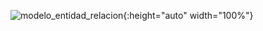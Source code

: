![modelo_entidad_relacion](https://raw.githubusercontent.com/christivn/twitter-clone/main/modelo-entidad-relacion/modelo-entidad-relaci%C3%B3n.png?token=ALQPMVBEMBXSQTZG5ALQCA3AJJJUG){:height="auto" width="100%"}
